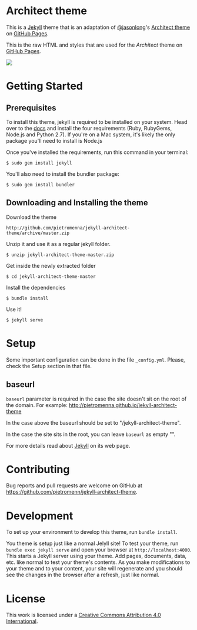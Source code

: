 # Architect theme

This is a [Jekyll][1] theme that is an adaptation of [@jasonlong][2]'s [Architect theme][4] on [GitHub Pages][3].

This is the raw HTML and styles that are used for the *Architect* theme on [GitHub Pages](http://pages.github.com/).

![](http://cl.ly/image/1x0Q3213330G/content)

# Getting Started

## Prerequisites

To install this theme, jekyll is required to be installed on your system. Head over to the [docs](https://jekyllrb.com/docs/installation/) and install the four requirements (Ruby, RubyGems, Node.js and Python 2.7). If you're on a Mac system, it's likely the only package you'll need to install is Node.js

Once you've installed the requirements, run this command in your terminal:

```
$ sudo gem install jekyll
```

You'll also need to install the bundler package:

```
$ sudo gem install bundler
```

## Downloading and Installing the theme

Download the theme

```
http://github.com/pietromenna/jekyll-architect-theme/archive/master.zip
```

Unzip it and use it as a regular jekyll folder.

```
$ unzip jekyll-architect-theme-master.zip
```

Get inside the newly extracted folder

```
$ cd jekyll-architect-theme-master
```

Install the dependencies

```
$ bundle install
```

Use it!

```
$ jekyll serve
```

# Setup

Some important configuration can be done in the file `_config.yml`. Please, check the Setup section in that file.


## baseurl

`baseurl` parameter is required in the case the site doesn't sit on the root of the domain. For example: http://pietromenna.github.io/jekyll-architect-theme

In the case above the baseurl should be set to "/jekyll-architect-theme".

In the case the site sits in the root, you can leave `baseurl` as empty "".


For more details read about [Jekyll][1] on its web page.

# Contributing

Bug reports and pull requests are welcome on GitHub at https://github.com/pietromenn/jekyll-architect-theme.

# Development

To set up your environment to develop this theme, run `bundle install`.

You theme is setup just like a normal Jelyll site! To test your theme, run `bundle exec jekyll serve` and open your browser at `http://localhost:4000`. This starts a Jekyll server using your theme. Add pages, documents, data, etc. like normal to test your theme's contents. As you make modifications to your theme and to your content, your site will regenerate and you should see the changes in the browser after a refresh, just like normal.

# License

This work is licensed under a [Creative Commons Attribution 4.0 International](http://creativecommons.org/licenses/by/4.0/).

[1]: http://jekyllrb.com
[2]: https://github.com/jasonlong
[3]: http://pages.github.com/
[4]: http://github.com/jasonlong/architect-theme
